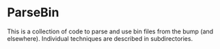 # ParseBin

This is a collection of code to parse and use bin files from the bump (and elsewhere).
Individual techniques are described in subdirectories.
